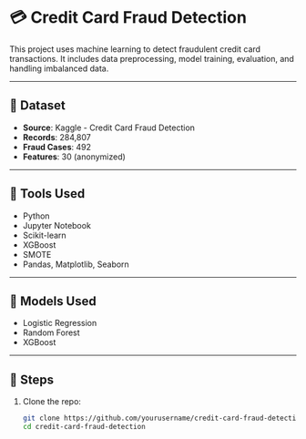 # 💳 Credit Card Fraud Detection

This project uses machine learning to detect fraudulent credit card transactions. It includes data preprocessing, model training, evaluation, and handling imbalanced data.

---

## 📂 Dataset

- **Source**: Kaggle - Credit Card Fraud Detection  
- **Records**: 284,807  
- **Fraud Cases**: 492  
- **Features**: 30 (anonymized)

---

## 🔧 Tools Used

- Python  
- Jupyter Notebook  
- Scikit-learn  
- XGBoost  
- SMOTE  
- Pandas, Matplotlib, Seaborn

---

## 🧠 Models Used

- Logistic Regression  
- Random Forest  
- XGBoost

---

## 🏁 Steps

1. Clone the repo:
   ```bash
   git clone https://github.com/yourusername/credit-card-fraud-detection.git
   cd credit-card-fraud-detection

